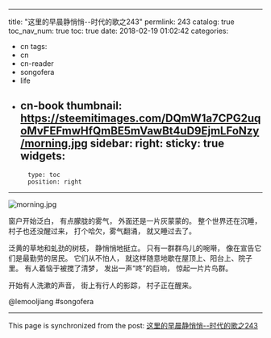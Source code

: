 
---
title: "这里的早晨静悄悄--时代的歌之243"
permlink: 243
catalog: true
toc_nav_num: true
toc: true
date: 2018-02-19 01:02:42
categories:
- cn
tags:
- cn
- cn-reader
- songofera
- life
- cn-book
thumbnail: https://steemitimages.com/DQmW1a7CPG2uqoMvFEFmwHfQmBE5mVawBt4uD9EjmLFoNzy/morning.jpg
sidebar:
    right:
        sticky: true
widgets:
    -
        type: toc
        position: right
---


![morning.jpg](https://steemitimages.com/DQmW1a7CPG2uqoMvFEFmwHfQmBE5mVawBt4uD9EjmLFoNzy/morning.jpg)


窗户开始泛白，
有点朦胧的雾气，
外面还是一片灰蒙蒙的。
整个世界还在沉睡，
村子也还没醒过来，
打个哈欠，雾气翻涌，
就又睡过去了。

泛黄的草地和虬劲的树枝，
静悄悄地挺立。
只有一群群鸟儿的啘啭，
像在宣告它们是最勤劳的居民。
它们从不怕人，
就这样随意地歇在屋顶上、阳台上、院子里。
有人着恼于被搅了清梦，
发出一声“咚”的巨响，
惊起一片片鸟群。

开始有人洗漱的声音，
街上有行人的影踪，
村子正在醒来。

@lemooljiang #songofera

- - -

This page is synchronized from the post: [这里的早晨静悄悄--时代的歌之243](https://steemit.com/@lemooljiang/243)
